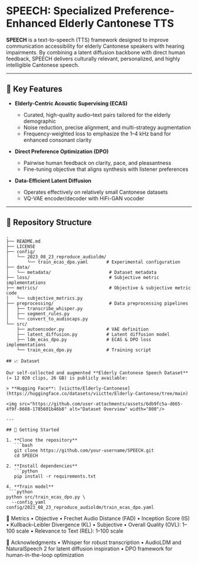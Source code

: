 # SPEECH: Specialized Preference-Enhanced Elderly Cantonese TTS

**SPEECH** is a text-to-speech (TTS) framework designed to improve communication accessibility for elderly Cantonese speakers with hearing impairments. By combining a latent diffusion backbone with direct human feedback, SPEECH delivers culturally relevant, personalized, and highly intelligible Cantonese speech.

---

## 🌟 Key Features

- **Elderly-Centric Acoustic Supervising (ECAS)**  
  - Curated, high-quality audio–text pairs tailored for the elderly demographic  
  - Noise reduction, precise alignment, and multi-strategy augmentation  
  - Frequency-weighted loss to emphasize the 1–4 kHz band for enhanced consonant clarity  

- **Direct Preference Optimization (DPO)**  
  - Pairwise human feedback on clarity, pace, and pleasantness  
  - Fine-tuning objective that aligns synthesis with listener preferences  

- **Data-Efficient Latent Diffusion**  
  - Operates effectively on relatively small Cantonese datasets  
  - VQ-VAE encoder/decoder with HiFi-GAN vocoder  

---

## 📂 Repository Structure
```text
.
├── README.md
├── LICENSE
├── config/
│   └── 2023_08_23_reproduce_audioldm/
│       └── train_ecas_dpo.yaml       # Experimental configuration
├── data/
│   └── metadata/                      # Dataset metadata
├── loss/                              # Subjective metric implementations
├── metrics/                           # Objective & subjective metric code
│   └── subjective_metrics.py
├── preprocessing/                     # Data preprocessing pipelines
│   ├── transcribe_whisper.py
│   ├── segment_rules.py
│   └── convert_to_audiocaps.py
└── src/
    ├── autoencoder.py                # VAE definition
    ├── latent_diffusion.py           # Latent diffusion model
    ├── ldm_ecas_dpo.py               # ECAS & DPO loss implementations
    └── train_ecas_dpo.py             # Training script

## 📈 Dataset

Our self-collected and augmented **Elderly Cantonese Speech Dataset** (≈ 12 020 clips, 26 GB) is publicly available:

> **Hugging Face**: [viictte/Elderly-Cantonese](https://huggingface.co/datasets/viictte/Elderly-Cantonese/tree/main)

<img src="https://github.com/user-attachments/assets/6db9fc5a-d665-4f9f-8688-1785601b46b8" alt="Dataset Overview" width="800"/>

---

## 🚀 Getting Started

1. **Clone the repository**  
   ```bash
   git clone https://github.com/your-username/SPEECH.git
   cd SPEECH

2. **Install dependencies**
   ```python
   pip install -r requirements.txt

4. **Train model**
 ```python
python src/train_ecas_dpo.py \
  --config_yaml config/2023_08_23_reproduce_audioldm/train_ecas_dpo.yaml

```
 🧮 Metrics
	•	Objective
	•	Frechet Audio Distance (FAD)
	•	Inception Score (IS)
	•	Kullback–Leibler Divergence (KL)
	•	Subjective
	•	Overall Quality (OVL): 1–100 scale
	•	Relevance to Text (REL): 1–100 scale

🤝 Acknowledgments
	•	Whisper for robust transcription
	•	AudioLDM and NaturalSpeech 2 for latent diffusion inspiration
	•	DPO framework for human-in-the-loop optimization
